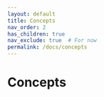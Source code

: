 ```yaml
---
layout: default
title: Concepts
nav_order: 2
has_children: true
nav_exclude: true  # For now
permalink: /docs/concepts
---
```


# Concepts
